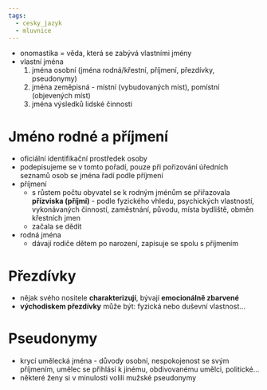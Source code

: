 ```yaml
---
tags:
  - cesky_jazyk
  - mluvnice
---
```

* onomastika = věda, která se zabývá vlastními jmény
* vlastní jména
	1) jména osobní (jména rodná/křestní, příjmení, přezdívky, pseudonymy)
	2) jména zeměpisná - místní (vybudovaných míst), pomístní (objevených míst)
	3) jména výsledků lidské činnosti
# Jméno rodné a příjmení
* oficiální identifikační prostředek osoby
* podepisujeme se v tomto pořadí, pouze při pořizování úředních seznamů osob se jména řadí podle příjmení
* příjmení
	* s růstem počtu obyvatel se k rodným jménům se přiřazovala **přízviska (příjmí)** - podle fyzického vhledu, psychických vlastností, vykonávaných činností, zaměstnání, původu, místa bydliště, obměn křestních jmen
	* začala se dědit
* rodná jména
	* dávají rodiče dětem po narození, zapisuje se spolu s příjmením
# Přezdívky
* nějak svého nositele **charakterizují**, bývají **emocionálně zbarvené**
* **východiskem přezdívky** může být: fyzická nebo duševní vlastnost...
# Pseudonymy
* krycí umělecká jména - důvody osobní, nespokojenost se svým příjmením, umělec se přihlásí k jinému, obdivovanému umělci, politické...
* některé ženy si v minulosti volili mužské pseudonymy